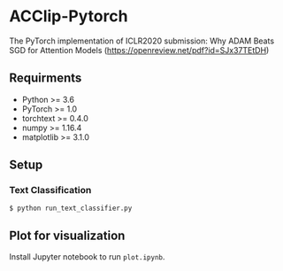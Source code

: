 # ACClip-Pytorch
The PyTorch implementation of ICLR2020 submission: Why ADAM Beats SGD for Attention Models (https://openreview.net/pdf?id=SJx37TEtDH)


## Requirments
* Python >= 3.6
* PyTorch >= 1.0
* torchtext >= 0.4.0
* numpy >= 1.16.4
* matplotlib >= 3.1.0

## Setup

### Text Classification
```shell script
$ python run_text_classifier.py 
```


## Plot for visualization

Install Jupyter notebook to run ```plot.ipynb```.